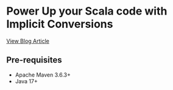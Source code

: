 # Power Up your Scala code with Implicit Conversions

[View Blog Article](https://faun.pub/power-up-your-scala-code-with-implicit-conversions-b23e3c04643a)

## Pre-requisites

- Apache Maven 3.6.3+
- Java 17+
